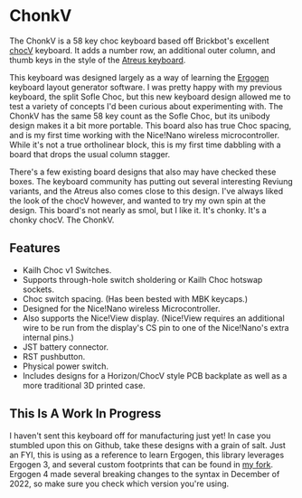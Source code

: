 # ChonkV

The ChonkV is a 58 key choc keyboard based off Brickbot's excellent [chocV](https://github.com/brickbots/chocV) keyboard. It adds a number row, an additional outer column, and thumb keys in the style of the [Atreus keyboard](https://shop.keyboard.io/products/keyboardio-atreus).

This keyboard was designed largely as a way of learning the [Ergogen](https://docs.ergogen.xyz) keyboard layout generator software. I was pretty happy with my previous keyboard, the split Sofle Choc, but this new keyboard design allowed me to test a variety of concepts I'd been curious about experimenting with. The ChonkV has the same 58 key count as the Sofle Choc, but its unibody design makes it a bit more portable. This board also has true Choc spacing, and is my first time working with the Nice!Nano wireless microcontroller. While it's not a true ortholinear block, this is my first time dabbling with a board that drops the usual column stagger.

There's a few existing board designs that also may have checked these boxes. The keyboard community has putting out several interesting Reviung variants, and the Atreus also comes close to this design. I've always liked the look of the chocV however, and wanted to try my own spin at the design. This board's not nearly as smol, but I like it. It's chonky. It's a chonky chocV. The ChonkV.

## Features

* Kailh Choc v1 Switches.
* Supports through-hole switch sholdering or Kailh Choc hotswap sockets.
* Choc switch spacing. (Has been bested with MBK keycaps.)
* Designed for the Nice!Nano wireless Microcontroller.
* Also supports the Nice!View display. (Nice!View requires an additional wire to be run from the display's CS pin to one of the Nice!Nano's extra internal pins.)
* JST battery connector.
* RST pushbutton.
* Physical power switch.
* Includes designs for a Horizon/ChocV style PCB backplate as well as a more traditional 3D printed case.

## This Is A Work In Progress

I haven't sent this keyboard off for manufacturing just yet! In case you stumbled upon this on Github, take these designs with a grain of salt. Just an FYI, this is using as a reference to learn Ergogen, this library leverages Ergogen 3, and several custom footprints that can be found in [my fork](https://github.com/ImStuartJones/ergogen). Ergogen 4 made several breaking changes to the syntax in December of 2022, so make sure you check which version you're using.